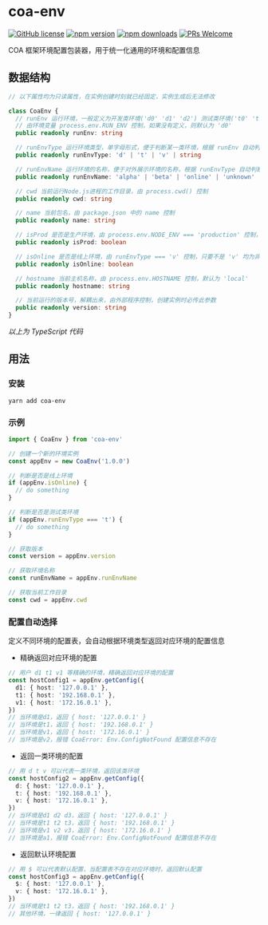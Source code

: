 # coa-env

[![GitHub license](https://img.shields.io/badge/license-MIT-green.svg?style=flat-square)](LICENSE)
[![npm version](https://img.shields.io/npm/v/coa-env.svg?style=flat-square)](https://www.npmjs.org/package/coa-env)
[![npm downloads](https://img.shields.io/npm/dm/coa-env.svg?style=flat-square)](http://npm-stat.com/charts.html?package=coa-env)
[![PRs Welcome](https://img.shields.io/badge/PRs-welcome-brightgreen.svg?style=flat-square)](https://github.com/coajs/coa-env/pulls)

COA 框架环境配置包装器，用于统一化通用的环境和配置信息

## 数据结构

```typescript
// 以下属性均为只读属性，在实例创建时刻就已经固定，实例生成后无法修改

class CoaEnv {
  // runEnv 运行环境，一般定义为开发类环境('d0' 'd1' 'd2') 测试类环境('t0' 't1' 't2') 生产类环境('v0' 'v1' 'v2')等
  // 由环境变量 process.env.RUN_ENV 控制，如果没有定义，则默认为 'd0'
  public readonly runEnv: string

  // runEnvType 运行环境类型，单字母形式，便于判断某一类环境，根据 runEnv 自动判断，如 'd' 't' 'v'
  public readonly runEnvType: 'd' | 't' | 'v' | string

  // runEnvName 运行环境的名称，便于对外展示环境的名称，根据 runEnvType 自动判断，如 'alpha' 'beta' 'online'
  public readonly runEnvName: 'alpha' | 'beta' | 'online' | 'unknown' | string

  // cwd 当前运行Node.js进程的工作目录，由 process.cwd() 控制
  public readonly cwd: string

  // name 当前包名，由 package.json 中的 name 控制
  public readonly name: string

  // isProd 是否是生产环境，由 process.env.NODE_ENV === 'production' 控制，只要不是 'production' 均为非生产环境
  public readonly isProd: boolean

  // isOnline 是否是线上环境，由 runEnvType === 'v' 控制，只要不是 'v' 均为非线上环境
  public readonly isOnline: boolean

  // hostname 当前主机名称，由 process.env.HOSTNAME 控制，默认为 'local'
  public readonly hostname: string

  // 当前运行的版本号，解耦出来，由外部程序控制，创建实例时必传此参数
  public readonly version: string
}
```

_以上为 TypeScript 代码_

## 用法

### 安装

```shell
yarn add coa-env
```

### 示例

```typescript
import { CoaEnv } from 'coa-env'

// 创建一个新的环境实例
const appEnv = new CoaEnv('1.0.0')

// 判断是否是线上环境
if (appEnv.isOnline) {
  // do something
}

// 判断是否是测试类环境
if (appEnv.runEnvType === 't') {
  // do something
}

// 获取版本
const version = appEnv.version

// 获取环境名称
const runEnvName = appEnv.runEnvName

// 获取当前工作目录
const cwd = appEnv.cwd
```

### 配置自动选择

定义不同环境的配置表，会自动根据环境类型返回对应环境的配置信息

- 精确返回对应环境的配置

```typescript
// 用户 d1 t1 v1 等精确的环境，精确返回对应环境的配置
const hostConfig1 = appEnv.getConfig({
  d1: { host: '127.0.0.1' },
  t1: { host: '192.168.0.1' },
  v1: { host: '172.16.0.1' },
})
// 当环境是d1，返回 { host: '127.0.0.1' }
// 当环境是t1，返回 { host: '192.168.0.1' }
// 当环境是v1，返回 { host: '172.16.0.1' }
// 当环境是v2，报错 CoaError: Env.ConfigNotFound 配置信息不存在
```

- 返回一类环境的配置

```typescript
// 用 d t v 可以代表一类环境，返回该类环境
const hostConfig2 = appEnv.getConfig({
  d: { host: '127.0.0.1' },
  t: { host: '192.168.0.1' },
  v: { host: '172.16.0.1' },
})
// 当环境是d1 d2 d3，返回 { host: '127.0.0.1' }
// 当环境是t1 t2 t3，返回 { host: '192.168.0.1' }
// 当环境是v1 v2 v3，返回 { host: '172.16.0.1' }
// 当环境是a1，报错 CoaError: Env.ConfigNotFound 配置信息不存在
```

- 返回默认环境配置

```typescript
// 用 $ 可以代表默认配置，当配置表不存在对应环境时，返回默认配置
const hostConfig3 = appEnv.getConfig({
  $: { host: '127.0.0.1' },
  v: { host: '172.16.0.1' },
})
// 当环境是t1 t2 t3，返回 { host: '192.168.0.1' }
// 其他环境，一律返回 { host: '127.0.0.1' }
```
